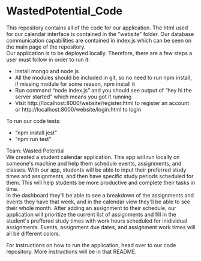 # WastedPotential_Code  

This repository contains all of the code for our application. The html used for our calendar interface is contained in the "website" folder. Our database communication capabilities are contained in index.js which can be seen on the main page of the repository.  
Our application is to be deployed locally. Therefore, there are a few steps a user must follow in order to run it:  
* Install mongo and node js 
* All the modules should be included in git, so no need to run npm install, if missing module for some reason, npm install it
* Run command “node index.js” and you should see output of “hey hi the server started” which means you got it running  
* Visit http://localhost:8000/website/register.html to register an account or http://localhost:8000/website/login.html to login  

To run our code tests:  
* “npm install jest”  
* “npm run test”  


Team: Wasted Potential  
We created a student calendar application. This app will run locally on someone's machine and help them schedule events, assignments, and classes. With our app, students will be able to input their preferred study times and assignments, and then have specific study periods scheduled for them. This will help students be more productive and complete their tasks in time.   
In the dashboard they'll be able to see a breakdown of the assignments and events they have that week, and in the calendar view they'll be able to see their whole month. After adding an assignment to their schedule, our application will prioritize the current list of assignments and fill in the student's preffered study times with work hours scheduled for inidividual assignments.
Events, assignment due dates, and assignment work times will all be different colors.

For instructions on how to run the application, head over to our code repository. More instructions will be in that README.
